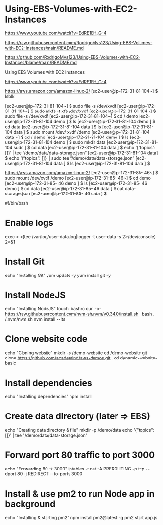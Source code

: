 # Using-EBS-Volumes-with-EC2-Instances

https://www.youtube.com/watch?v=EdRE1EH_G-4

https://raw.githubusercontent.com/RodrigoMvs123/Using-EBS-Volumes-with-EC2-Instances/main/README.md

https://github.com/RodrigoMvs123/Using-EBS-Volumes-with-EC2-Instances/blame/main/README.md

Using EBS Volumes with EC2 Instances 

https://www.youtube.com/watch?v=EdRE1EH_G-4

https://aws.amazon.com/amazon-linux-2/
[ec2-user@ip-172-31-81-104~] $ lsblk 

[ec2-user@ip-172-31-81-104~] $ sudo file -s /dev/xvdf
[ec2-user@ip-172-31-81-104~] $ sudo mkfs -t xfs /dev/xvdf
[ec2-user@ip-172-31-81-104~] $ sudo file -s /dev/xvdf 
[ec2-user@ip-172-31-81-104~] $ cd / demo
[ec2-user@ip-172-31-81-104 demo ] $ ls
[ec2-user@ip-172-31-81-104 demo ] $ cd data 
[ec2-user@ip-172-31-81-104 data ] $ ls
[ec2-user@ip-172-31-81-104 data ] $ sudo mount /dev/ xvdf /demo
[ec2-user@ip-172-31-81-104 data ~] $ cd / demo
[ec2-user@ip-172-31-81-104 demo ] $ ls
[ec2-user@ip-172-31-81-104 demo ] $ sudo mkdir data
[ec2-user@ip-172-31-81-104 sudo ] $ cd data
[ec2-user@ip-172-31-81-104 data ] $ echo ‘{“topics”: []}’ | tee “/demo/data/data-storage.json”
[ec2-user@ip-172-31-81-104 data] $ echo ‘{“topics”: []}’ | sudo tee “/demo/data/data-storage.json”
[ec2-user@ip-172-31-81-104 data ] $ ls
[ec2-user@ip-172-31-81-104 data ] $



https://aws.amazon.com/amazon-linux-2/
[ec2-user@ip-172-31-85- 46~] $ sudo mount /dev/xvdf /demo
[ec2-user@ip-172-31-85- 46~] $ cd demo
[ec2-user@ip-172-31-85- 46 demo ] $ ls
[ec2-user@ip-172-31-85- 46 demo ] $ cd data 
[ec2-user@ip-172-31-85- 46 data ] $ cat data-storage.json
[ec2-user@ip-172-31-85- 46 data ] $    




#!/bin/bash

# Enable logs
exec > >(tee /var/log/user-data.log|logger -t user-data -s 2>/dev/console) 2>&1

# Install Git
echo "Installing Git"
yum update -y
yum install git -y

# Install NodeJS
echo "Installing NodeJS"
touch .bashrc
curl -o- https://raw.githubusercontent.com/nvm-sh/nvm/v0.34.0/install.sh | bash
. /.nvm/nvm.sh
nvm install --lts

# Clone website code
echo "Cloning website"
mkdir -p /demo-website
cd /demo-website
git clone https://github.com/academind/aws-demos.git .
cd dynamic-website-basic

# Install dependencies
echo "Installing dependencies"
npm install

# Create data directory (later => EBS)
echo "Creating data directory & file"
mkdir -p /demo/data
echo '{"topics": []}' | tee "/demo/data/data-storage.json"

# Forward port 80 traffic to port 3000
echo "Forwarding 80 -> 3000"
iptables -t nat -A PREROUTING -p tcp --dport 80 -j REDIRECT --to-ports 3000

# Install & use pm2 to run Node app in background
echo "Installing & starting pm2"
npm install pm2@latest -g
pm2 start app.js

